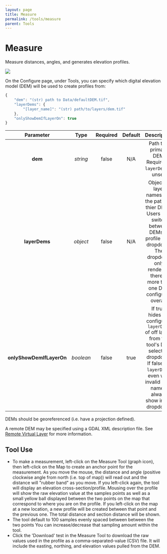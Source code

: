 ```yaml
---
layout: page
title: Measure
permalink: /tools/measure
parent: Tools
---
```


# Measure

Measure distances, angles, and generates elevation profiles.

![](/MMGIS/assets/images/Measure_tool.jpg)

On the Configure page, under Tools, you can specify which digital elevation model (DEM) will be used to create profiles from:

```javascript
{
    "dem": "(str) path to Data/defaultDEM.tif",
    "layerDems": {
        "[layer_name]": "(str) path/to/layers/dem.tif"
    },
    "onlyShowDemIfLayerOn": true
}
```

|        Parameter         |   Type    | Required | Default |                                                                                       Description                                                                                       |
| :----------------------: | :-------: | :------: | :-----: | :-------------------------------------------------------------------------------------------------------------------------------------------------------------------------------------: |
|         **dem**          | _string_  |  false   |   N/A   |                                                                Path to a primary DEM. Required if `layerDems` is unset.                                                                 |
|      **layerDems**       | _object_  |  false   |   N/A   | Object of layer names and the paths to thier DEMs. Users may switch between DEMs to profile via a dropdown. The dropdown only renders if there is more than one DEM configured overall. |
| **onlyShowDemIfLayerOn** | _boolean_ |  false   |  true   | If true, hides the configured `layerDems` of off layers from the tool's DEM selection dropdown. If false, all `layerDems`, even with invalid layer names, always show in the dropdown.  |

DEMs should be georeferenced (i.e. have a projection defined).

A remote DEM may be specified using a GDAL XML description file. See [Remote Virtual Layer](/MMGIS/configure/formats/remote-virtual-layer) for more information.

## Tool Use

- To make a measurement, left-click on the Measure Tool (graph icon), then left-click on the Map to create an anchor point for the measurement. As you move the mouse, the distance and angle (positive clockwise angle from north (i.e. top of map)) will read out and the distance will "rubber band" as you move. If you left-click again, the tool will display an elevation cross-section/profile. Mousing over the profile will show the raw elevation value at the samples points as well as a small yellow ball displayed between the two points on the map that correspond to where you are on the profile. If you left-click on the map at a new location, a new profile will be created between that point and the previous one. The total distance and section distance will be shown.
- The tool default to 100 samples evenly spaced between between the two points You can increase/decrease that sampling amount within the tool.
- Click the 'Download' test in the Measure Tool to download the raw values used in the profile as a comma-separated-value (CSV) file. It will include the easting, northing, and elevation values pulled from the DEM.
